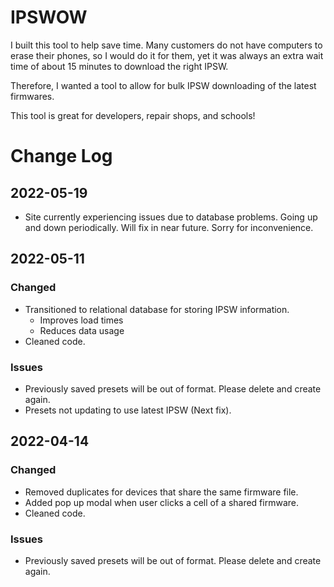 # IPSWOW

I built this tool to help save time. Many customers do not have computers to erase their phones, so I would do it for them, yet it was always an extra wait time of about 15 minutes to download the right IPSW.

Therefore, I wanted a tool to allow for bulk IPSW downloading of the latest firmwares.

This tool is great for developers, repair shops, and schools!


# Change Log

## 2022-05-19
- Site currently experiencing issues due to database problems. Going up and down periodically. Will fix in near future. Sorry for inconvenience. 

## 2022-05-11

### Changed
- Transitioned to relational database for storing IPSW information.
  - Improves load times
  - Reduces data usage
- Cleaned code. 

### Issues
- Previously saved presets will be out of format. Please delete and create again. 
- Presets not updating to use latest IPSW (Next fix). 

## 2022-04-14

### Changed
- Removed duplicates for devices that share the same firmware file. 
- Added pop up modal when user clicks a cell of a shared firmware. 
- Cleaned code. 

### Issues
- Previously saved presets will be out of format. Please delete and create again. 
